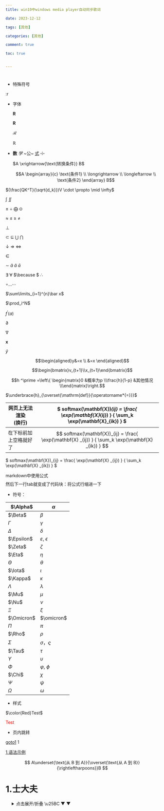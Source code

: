 ```yaml
---
title: win10中windows media player自动同步歌词

date: 2023-12-12

tags: [其他]

categories: [其他]

comment: true

toc: true


---
```


#
<!--more-->

- 特殊符号

:r



- 字体

  $\mathbf R$

  $\boldsymbol{R}$

  $\mathcal{R}$

  $\mathbb{R}$

- **数** *学* ~公~ <u>式</u> ~~：~~

  $A \xrightarrow{\text{转换条件}} B$

  $$A
\begin{array}{c}
  \text{条件1} \\
\longrightarrow \\
  \longleftarrow \\
\text{条件2}
  \end{array}
B$$

$(\frac{QK^T}{\sqrt{d_k}})V \cdot  \propto   \mid   \infty$

 $\int$  $\iint$

$\pm$ $\div$ $\bigoplus$ $\odot$

$\approx$ $\leq$ $\geq$ $\neq$ 

$\perp$

$\subset$  $\subseteq$  $\bigcup$   $\bigcap$ 

$\downarrow$ $\Rightarrow$ $\Leftrightarrow$

$\in$

$\sim$ $\tilde a$ $\hat a$ $\bar a$

$\exists$ $\forall$ $\because $ $\therefore$

$\circ \ldots \cdots$

$\sum\limits_{i=1}^{n}\bar x$

$\prod_i^N$

$f^\prime(a)$

  $\partial$

  $\nabla$

  $\mathbf{x}$

  $\hat y$

  $$\begin{aligned}y&=x \\ &=x
  \end{aligned}$$

  $$\begin{bmatrix}v_{t+1}\\x_{t+1}\end{bmatrix}$$

$$h ^\prime =\left\{ \begin{matrix}0 &概率为p \\\frac{h}{1-p} &其他情况\\\end{matrix}\right.$$

  $\underbrace{h}_{\overset{\mathrm{def}}{\operatorname*{=}}}$

| 网页上无法渲染<br>(换行) | $ softmax(\mathbf{X})_{ij} = \frac{ \exp(\mathbf{X}_{ij}) } { \sum_k \exp(\mathbf{X}_{ik}) } $ |
| ------------------------ | ------------------------------------------------------------ |
| 在下标前加上空格就好了   | $$ softmax(\mathbf{X})_{ij} = \frac{ \exp(\mathbf{X} _{ij}) } { \sum_k \exp(\mathbf{X} _{ik}) } $$ |

  $ softmax(\mathbf{X})_{ij} = \frac{ \exp(\mathbf{X} _{ij}) } { \sum_k \exp(\mathbf{X} _{ik}) } $

markdown中使用公式$$$$然后下一行tab就变成了代码块：将公式行缩进一下

- 符号：

| $\Alpha$   | $\alpha$                  |
| ---------- | ------------------------- |
| $\Beta$    | $\beta$                   |
| $\Gamma$   | $\gamma$                  |
| $\Delta$   | $\delta$                  |
| $\Epsilon$ | $\varepsilon$, $\epsilon$ |
| $\Zeta$    | $\zeta$                   |
| $\Eta$     | $\eta$                    |
| $\Theta$   | $\theta$                  |
| $\Iota$    | $\iota$                   |
| $\Kappa$   | $\kappa$                  |
| $\Lambda$  | $\lambda$                 |
| $\Mu$      | $\mu$                     |
| $\Nu$      | $\nu$                     |
| $\Xi$      | $\xi$                     |
| $\Omicron$ | $\omicron$                |
| $\Pi$      | $\pi$                     |
| $\Rho$     | $\rho$                    |
| $\Sigma$   | $\sigma$，$\varsigma$     |
| $\Tau$     | $\tau$                    |
| $\Upsilon$ | $\upsilon$                |
| $\Phi$     | $\varphi$, $\phi$         |
| $\Chi$     | $\chi$                    |
| $\Psi$     | $\psi$                    |
| $\Omega$   | $\omega$                  |



- 样式

 $\color{Red}Test$ 

 <font color=Red>Test</font> 

- 页内跳转

<a href="#goto1">goto1</a>
<span id='goto1'>1</span>

[1.语法示例](#1士大夫)





$$
A\underset{\text{从 B 到 A}}{\overset{\text{从 A 到 B}}{\rightleftharpoons}}B
$$


# 1.士大夫



<details style="margin-left: 20px;"> <summary>点击展开/折叠 \u25BC &#9660 ▼</summary>
这里是折叠的内容。
你可以在这里添加更多的文字、代码或其他内容。
</details>